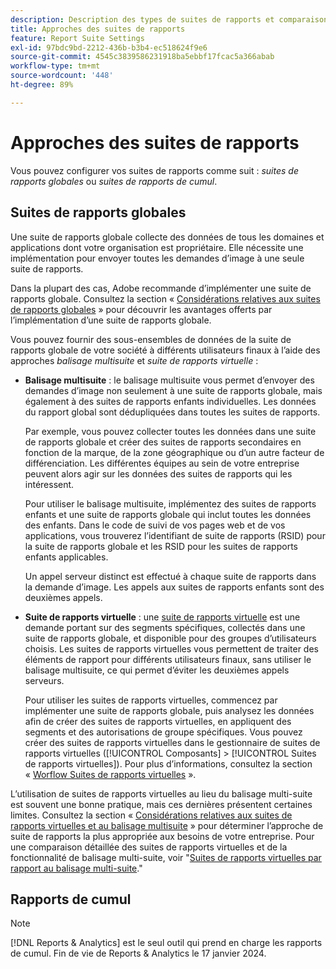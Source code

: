 ```yaml
---
description: Description des types de suites de rapports et comparaison des suites de rapports globales et des suites de rapports de cumul.
title: Approches des suites de rapports
feature: Report Suite Settings
exl-id: 97bdc9bd-2212-436b-b3b4-ec518624f9e6
source-git-commit: 4545c3839586231918ba5ebbf17fcac5a366abab
workflow-type: tm+mt
source-wordcount: '448'
ht-degree: 89%

---
```


# Approches des suites de rapports

<!-- change filename since page name changed? -->

Vous pouvez configurer vos suites de rapports comme suit : *suites de rapports globales* ou *suites de rapports de cumul*.

## Suites de rapports globales

Une suite de rapports globale collecte des données de tous les domaines et applications dont votre organisation est propriétaire. Elle nécessite une implémentation pour envoyer toutes les demandes d’image à une seule suite de rapports.

Dans la plupart des cas, Adobe recommande dʼimplémenter une suite de rapports globale. Consultez la section « [Considérations relatives aux suites de rapports globales](https://experienceleague.adobe.com/docs/analytics/implementation/prepare/global-rs.html?lang=fr) » pour découvrir les avantages offerts par lʼimplémentation d’une suite de rapports globale.

Vous pouvez fournir des sous-ensembles de données de la suite de rapports globale de votre société à différents utilisateurs finaux à l’aide des approches *balisage multisuite* et *suite de rapports virtuelle* :

* **Balisage multisuite** : le balisage multisuite vous permet d’envoyer des demandes d’image non seulement à une suite de rapports globale, mais également à des suites de rapports enfants individuelles. Les données du rapport global sont dédupliquées dans toutes les suites de rapports.

  Par exemple, vous pouvez collecter toutes les données dans une suite de rapports globale et créer des suites de rapports secondaires en fonction de la marque, de la zone géographique ou d’un autre facteur de différenciation. Les différentes équipes au sein de votre entreprise peuvent alors agir sur les données des suites de rapports qui les intéressent.

  Pour utiliser le balisage multisuite, implémentez des suites de rapports enfants et une suite de rapports globale qui inclut toutes les données des enfants. Dans le code de suivi de vos pages web et de vos applications, vous trouverez l’identifiant de suite de rapports (RSID) pour la suite de rapports globale et les RSID pour les suites de rapports enfants applicables.<!-- Wording/be more specific? And include any links? -->

  Un appel serveur distinct est effectué à chaque suite de rapports dans la demande d’image. Les appels aux suites de rapports enfants sont des deuxièmes appels.

* **Suite de rapports virtuelle** : une [suite de rapports virtuelle](/help/components/vrs/vrs-about.md) est une demande portant sur des segments spécifiques, collectés dans une suite de rapports globale, et disponible pour des groupes d’utilisateurs choisis. Les suites de rapports virtuelles vous permettent de traiter des éléments de rapport pour différents utilisateurs finaux, sans utiliser le balisage multisuite, ce qui permet d’éviter les deuxièmes appels serveurs.

  Pour utiliser les suites de rapports virtuelles, commencez par implémenter une suite de rapports globale, puis analysez les données afin de créer des suites de rapports virtuelles, en appliquent des segments et des autorisations de groupe spécifiques. Vous pouvez créer des suites de rapports virtuelles dans le gestionnaire de suites de rapports virtuelles ([!UICONTROL Composants] > [!UICONTROL Suites de rapports virtuelles]). Pour plus dʼinformations, consultez la section « [Worflow Suites de rapports virtuelles](/help/components/vrs/c-workflow-vrs/vrs-workflow.md) ».

L’utilisation de suites de rapports virtuelles au lieu du balisage multi-suite est souvent une bonne pratique, mais ces dernières présentent certaines limites. Consultez la section « [Considérations relatives aux suites de rapports virtuelles et au balisage multisuite](/help/components/vrs/vrs-considerations.md) » pour déterminer l’approche de suite de rapports la plus appropriée aux besoins de votre entreprise. Pour une comparaison détaillée des suites de rapports virtuelles et de la fonctionnalité de balisage multi-suite, voir &quot;[Suites de rapports virtuelles par rapport au balisage multi-suite](/help/components/vrs/vrs-about.md#section_317E4D21CCD74BC38166D2F57D214F78).&quot;

## Rapports de cumul

>[!NOTE]
>
>[!DNL Reports & Analytics] est le seul outil qui prend en charge les rapports de cumul. Fin de vie de Reports &amp; Analytics le 17 janvier 2024.

<!---### Limitations of Rollup Reports {#limitations-rollups}

* Rollups provide total data, but they do not report individual values in reports. For example, eVar1 values are not included, but their aggregate total can be.
* Data is not deduplicated when the rollup combines data across report suites.
* Rollups run nightly at midnight.
* When you add a report suite to an existing rollup, historical data is not included in the rollup.
* All child report suites must have data in them for a rollup to function. If new report suites are included in a rollup, make sure to send at least one page view to each of those report suites.
* Rollup report suites can include a maximum of 40 child report suites.
* Rollup report suites can include a maximum of 100 events.
* Data contained in rollup report suites does not support breakdowns or segments.
* The Pages report is replaced with the Most Popular Sites report, which reports on metrics at the child-suite level.

## Comparison of Global Report Suite and Rollup Report  Features

**Secondary server calls**: Rollups do not incur any additional server calls beyond what a single report suite collects. If your organization uses multi-suite tagging, secondary server calls are made for each additional report suite included in an image request.

>[!TIP]
>
>If you use only a global report suite with [virtual report suites](/help/components/vrs/vrs-considerations.md), no secondary server calls are needed.

**Implementation changes**: Rollups do not require any implementation changes, while global report suites require you to include the global report suite ID in your implementation.

**Duplication**: Global report suites deduplicate unique visitors, while rollups do not. For example, if a user visits three of your domains in the same day, rollups would count three daily unique visitors. Global report suites would record one unique visitor.

**Time frame**: Rollups are only processed at midnight each night, while global report suites report data with standard latency.

**Breadth**: Rollups have no way to communicate between report suites. Global report suites can attribute credit to conversion variables between report suites and provide pathing across report suites.

**Historical data**: Rollups can aggregate historical data, while global report suites only report data from the point they were implemented.

**Reports**: Global report suites provide data on all dimensions; rollups provide aggregate data on only high-level reports.

**Supported products**: Rollups could only be used in Reports & Analytics. They are not supported in Analysis Workspace, or Data Warehouse. Global report suites can be used across all products.

**Number of aggregated report suites**: Rollups only support a maximum of 40 child report suites. Global report suites can be implemented on any number of domains or apps that you own.--->
